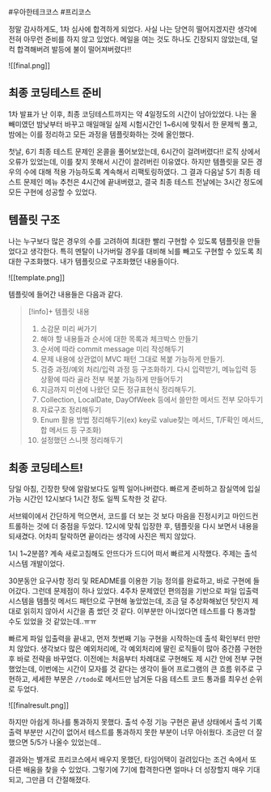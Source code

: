 #우아한테크코스 #프리코스 

정말 감사하게도, 1차 심사에 합격하게 되었다. 사실 나는 당연히 떨어지겠지란 생각에 전혀 아무런 준비를 하지 않고 있었다. 메일을 여는 것도 하나도 긴장되지 않았는데, 덜컥 합격해버려 발등에 불이 떨어져버렸다!!

![[final.png]]

## 최종 코딩테스트 준비
1차 발표가 난 이후, 최종 코딩테스트까지는 약 4일정도의 시간이 남아있었다. 나는 올빼미였던 밤낮부터 바꾸고 매일매일 실제 시험시간인 1~6시에 맞춰서 한 문제씩 풀고, 밤에는 이를 정리하고 모든 과정을 템플릿화하는 것에 올인했다.

첫날, 6기 최종 테스트 문제인 온콜을 풀어보았는데, 6시간이 걸려버렸다!! 로직 상에서 오류가 있었는데, 이를 찾지 못해서 시간이 끌려버린 이유였다. 하지만 템플릿을 모든 경우의 수에 대해 적용 가능하도록 계속해서 리팩토링하였다. 그 결과 다음날 5기 최종 테스트 문제인 메뉴 추천은 4시간에 끝내버렸고, 결국 최종 테스트 전날에는 3시간 정도에 모든 구현에 성공할 수 있었다.

## 템플릿 구조
나는 누구보다 많은 경우의 수를 고려하여 최대한 빨리 구현할 수 있도록 템플릿을 만들었다고 생각한다. 특히 멘탈이 나가버릴 경우를 대비해 뇌를 빼고도 구현할 수 있도록 최대한 구조화했다. 내가 템플릿으로 구조화했던 내용들이다.

![[template.png]]

템플릿에 들어간 내용들은 다음과 같다.

> [!info]+ 템플릿 내용
> 1. 소감문 미리 써가기
> 2. 해야 할 내용들과 순서에 대한 목록과 체크박스 만들기
> 3. 순서에 따라 commit message 미리 작성해두기
> 4. 문제 내용에 상관없이 MVC 패턴 그대로 복붙 가능하게 만들기.
> 5. 검증 과정/예외 처리/입력 과정 등 구조화하기. 다시 입력받기, 메뉴입력 등 상황에 따라 골라 전부 복붙 가능하게 만들어두기
> 6. 지금까지 미션에 나왔던 모든 정규표현식 정리해두기.
> 7. Collection, LocalDate, DayOfWeek 등에서 쓸만한 메서드 전부 모아두기
> 8. 자료구조 정리해두기
> 9. Enum 활용 방법 정리해두기(ex) key로 value찾는 메서드, T/F확인 메서드, 합 메서드 등 구조화)
> 10. 설정했던 스니펫 정리해두기

## 최종 코딩테스트!
당일 아침, 긴장한 탓에 알람보다도 일찍 일어나버렸다. 빠르게 준비하고 잠실역에 입실 가능 시간인 12시보다 1시간 정도 일찍 도착한 것 같다.

서브웨이에서 간단하게 먹으면서, 코드를 더 보는 것 보다 마음을 진정시키고 마인드컨트롤하는 것에 더 중점을 두었다. 12시에 맞춰 입장한 후, 템플릿을 다시 보면서 내용을 되새겼다. 어차피 탈락하면 끝이라는 생각에 사진은 찍지 않았다.

1시 1~2분쯤? 계속 새로고침해도 안뜨다가 드디어 떠서 빠르게 시작했다. 주제는 출석 시스템 개발이었다. 

30분동안 요구사항 정리 및 README를 이용한 기능 정의를 완료하고, 바로 구현에 들어갔다. 그런데 문제점이 하나 있었다. 4주차 문제였던 편의점을 기반으로 파일 입출력 시스템을 템플릿 메서드 패턴으로 구현해 놓았었는데, 조금 덜 추상화해놨던 탓인지 제대로 읽히지 않아서 시간을 좀 썼던 것 같다. 이부분만 아니었다면 테스트를 다 통과할 수도 있었을 것 같았는데..ㅠㅠ

빠르게 파일 입출력을 끝내고, 먼저 첫번째 기능 구현을 시작하는데 출석 확인부터 만만치 않았다. 생각보다 많은 예외처리에, 각 예외처리에 딸린 로직들이 많아 중간쯤 구현한 후 바로 전략을 바꾸었다. 이전에는 처음부터 차례대로 구현해도 제 시간 안에 전부 구현했었는데, 이번에는 시간이 모자를 것 같다는 생각이 들어 프로그램의 큰 흐름 위주로 구현하고, 세세한 부분은 `//todo`로 메서드만 남겨둔 다음 테스트 코드 통과를 최우선 순위로 두었다. 

![[finalresult.png]]

하지만 아쉽게 하나를 통과하지 못했다. 출석 수정 기능 구현은 끝낸 상태에서 출석 기록 출력 부분만 시간이 없어서 테스트를 통과하지 못한 부분이 너무 아쉬웠다. 조금만 더 잘했으면 5/5가 나올수 있었는데..

결과와는 별개로 프리코스에서 배우지 못했던, 타임어택이 걸려있다는 조건 속에서 또 다른 배움을 찾을 수 있었다. 그렇기에 7기에 합격한다면 얼마나 더 성장할지 매우 기대되고, 그만큼 더 간절해졌다.